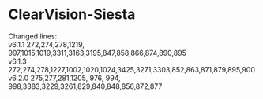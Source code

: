 # ClearVision-Siesta
Changed lines:<br>
v6.1.1	272,274,278,1219, 997,1015,1019,3311,3163,3195,847,858,866,874,890,895<br>
v6.1.3	272,274,278,1227,1002,1020,1024,3425,3271,3303,852,863,871,879,895,900<br>
v6.2.0  275,277,281,1205, 976, 994, 998,3383,3229,3261,829,840,848,856,872,877<br>
